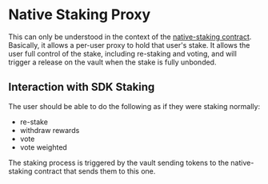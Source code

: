# Native Staking Proxy

This can only be understood in the context of the [native-staking contract](../native-staking).
Basically, it allows a per-user proxy to hold that user's stake. It allows the user full control
of the stake, including re-staking and voting, and will trigger a release on the vault when the stake
is fully unbonded.

## Interaction with SDK Staking

The user should be able to do the following as if they were staking normally:

- re-stake
- withdraw rewards
- vote
- vote weighted

The staking process is triggered by the vault sending tokens to the native-staking contract that sends them to this one.
